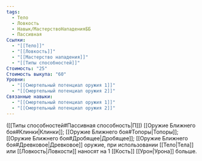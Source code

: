 ```yaml
---
tags:
  - Тело
  - Ловкость
  - Навык/МастерствоНападенияББ
  - Пассивная
Ссылки:
  - "[[Тело]]"
  - "[[Ловкость]]"
  - "[[Мастерство нападения]]"
  - "[[Типы способностей]]"
Стоимость: "25"
Стоимость выкупа: "60"
Уровни:
  - "[[Смертельный потенциал оружия 1]]"
  - "[[Смертельный потенциал оружия 2]]"
Связанные навыки:
  - "[[Смертельный потенциал оружия 1]]"
  - "[[Смертельный потенциал оружия 2]]"
---
```

([[Типы способностей#Пассивная способность|П]]) [[Оружие Ближнего боя#Клинки|Клинки]]; [[Оружие Ближнего боя#Топоры|Топоры]]; [[Оружие Ближнего боя#Дробящее|Дробящее]]; [[Оружие Ближнего боя#Древковое|Древковое]] оружие, при использовании [[Тело|Тела]] или [[Ловкость|Ловкости]] наносят на 1 [[Кость]] [[Урон|Урона]] больше. 